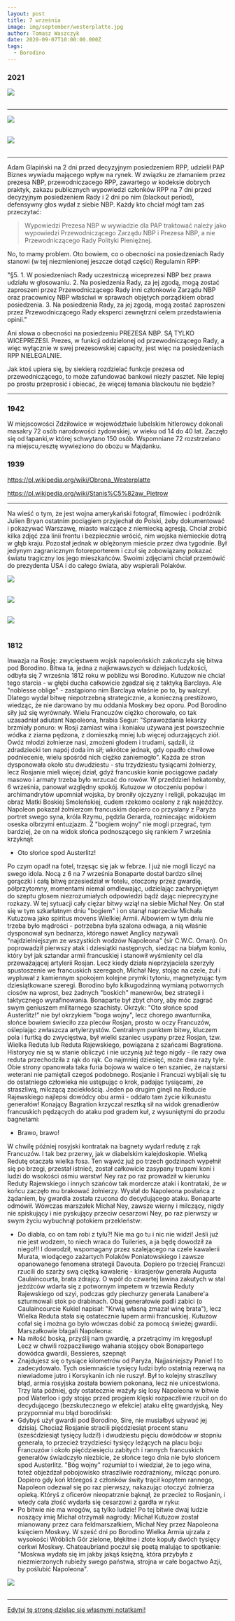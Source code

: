 ```yaml
---
layout: post
title: 7 września
image: img/september/westerplatte.jpg
author: Tomasz Waszczyk
date: 2020-09-07T10:00:00.000Z
tags:
  - Borodino
---
```


### 2021

<img src="./img/september/elsalvadorbtc.jpeg"><br><br>

---

<img src="./img/september/preparaty1.jpg"><br><br>

<img src="./img/september/preparaty2.jpg"><br><br>

---

Adam Glapiński na 2 dni przed decyzyjnym posiedzeniem RPP, udzielił PAP Biznes wywiadu mającego wpływ na rynek.
W związku ze złamaniem przez prezesa NBP, przewodniczacego RPP, zawartego w kodeksie dobrych praktyk, zakazu publicznych wypowiedzi członków RPP na 7 dni przed decyzyjnym posiedzeniem Rady i 2 dni po nim (blackout period), defensywny głos wydał z siebie NBP. Każdy kto chciał mógł tam zaś przeczytać:

> Wypowiedzi Prezesa NBP w wywiadzie dla PAP traktować należy jako wypowiedzi Przewodniczącego Zarządu NBP i Prezesa NBP, a nie Przewodniczącego Rady Polityki Pieniężnej.

No, to mamy problem. Oto bowiem, co o obecności na posiedzeniach Rady stanowi (w tej niezmienionej jeszcze dotąd części) Regulamin RPP:

"§5. 1. W posiedzeniach Rady uczestniczą wiceprezesi NBP bez prawa udziału w głosowaniu.
2. Na posiedzenia Rady, za jej zgodą, mogą zostać zaproszeni przez Przewodniczącego Rady inni członkowie Zarządu NBP oraz pracownicy NBP właściwi w sprawach objętych porządkiem obrad posiedzenia.
3. Na posiedzenia Rady, za jej zgodą, mogą zostać zaproszeni przez Przewodniczącego Rady eksperci zewnętrzni celem przedstawienia opinii."

Ani słowa o obecności na posiedzeniu PREZESA NBP. SĄ TYLKO WICEPREZESI.
Prezes, w funkcji oddzielonej od przewodniczącego Rady, a więc wyłącznie w swej prezesowskiej capacity, jest więc na posiedzeniach RPP NIELEGALNIE.

Jak ktoś upiera się, by siekierą rozdzielać funkcje prezesa od przewodniczącego, to może zafundować bankowi niezły pasztet. Nie lepiej po prostu przeprosić i obiecać, że więcej łamania blackoutu nie będzie?

---

### 1942

W miejscowości Zdziłowice w województwie lubelskim hitlerowcy dokonali masakry 72 osób narodowości żydowskiej. w wieku od 14 do 40 lat. Zaczęło się od łapanki,w której schwytano 150 osób. Wspomniane 72 rozstrzelano na miejscu,resztę wywieziono do obozu w Majdanku.

### 1939

https://pl.wikipedia.org/wiki/Obrona_Westerplatte

https://pl.wikipedia.org/wiki/Stanis%C5%82aw_Pietrow

---

Na wieść o tym, że jest wojna amerykański fotograf, filmowiec i podróżnik Julien Bryan ostatnim pociągiem przyjechał do Polski, żeby dokumentować i pokazywać Warszawę, miasto walczące z niemiecką agresją. Chciał zrobić kilka zdjęć zza linii frontu i bezpiecznie wrócić, nim wojska niemieckie dotrą w głąb kraju. Pozostał jednak w oblężonym mieście przez dwa tygodnie. Był jedynym zagranicznym fotoreporterem i czuł się zobowiązany pokazać światu tragiczny los jego mieszkańców. Swoimi zdjęciami chciał przemówić do prezydenta USA i do całego świata, aby wspierali Polaków.

<img src="./img/september/bryan.jpg"><br><br>

<img src="./img/september/bryan2.jpg"><br><br>

<img src="./img/september/bryan3.jpg"><br><br>

### 1812

Inwazja na Rosję: zwycięstwem wojsk napoleońskich zakończyła się bitwa pod Borodino.
Bitwa ta, jedna z najkrwawszych w dziejach ludzkości, odbyła się 7 września 1812 roku w pobliżu wsi Borodino. Kutuzow nie chciał tego starcia - w głębi ducha całkowicie zgadzał się z taktyką Barclaya. Ale "noblesse oblige" - zastąpiono nim Barclaya właśnie po to, by walczył.
Dlatego wydał bitwę niepotrzebną strategicznie, a konieczną prestiżowo, wiedząc, że nie darowano by mu oddania Moskwy bez oporu.
Pod Borodino siły już się wyrównały. Wielu Francuzów ciężko chorowało, co tak uzasadniał adiutant Napoleona, hrabia Segur: "Sprawozdania lekarzy brzmiały ponuro: w Rosji zamiast wina i koniaku używana jest powszechnie wódka z ziarna pędzona, z domieszką mniej lub więcej odurzających ziół. Owóż młodzi żołnierze nasi, zmożeni głodem i trudami, sądzili, iż zdradziecki ten napój doda im sił; wkrótce jednak, gdy opadło chwilowe podniecenie, wielu spośród nich ciężko zaniemogło". Każda ze stron dysponowała około stu dwudziestu - stu trzydziestu tysiącami żołnierzy, lecz Rosjanie mieli więcej dział, gdyż francuskie konie pociągowe padały masowo i armaty trzeba było wrzucać do rowów.
W przeddzień hekatomby, 6 września, panował względny spokój. Kutuzow w otoczeniu popów i archimandrytów upomniał wojska, by broniły ojczyzny i religii, pokazując im obraz Matki Boskiej Smoleńskiej, cudem rzekomo ocalony z rąk najeźdźcy. Napoleon pokazał żołnierzom francuskim dopiero co przysłany z Paryża portret swego syna, króla Rzymu, pędzla Gerarda, rozniecając widokiem oseska olbrzymi entuzjazm. Z "bogiem wojny" nie mogli przegrać, tym bardziej, że on na widok słońca podnoszącego się rankiem 7 września krzyknął:

- Oto słońce spod Austerlitz!

Po czym opadł na fotel, trzęsąc się jak w febrze. I już nie mogli liczyć na swego idola. Nocą z 6 na 7 września Bonaparte dostał bardzo silnej gorączki i całą bitwę przesiedział w fotelu, otoczony przez gwardię, półprzytomny, momentami niemal omdlewając, udzielając zachrypniętym do szeptu głosem niezrozumiałych odpowiedzi bądź dając nieprecyzyjne rozkazy. W tej sytuacji cały ciężar bitwy wziął na siebie Michał Ney. On stał się w tym szkarłatnym dniu "bogiem" i on stanął naprzeciw Michała Kutuzowa jako spiritus movens Wielkiej Armii.
Albowiem w tym dniu nie trzeba było mądrości - potrzebna była szalona odwaga, a nią właśnie dysponował syn bednarza, którego nawet Anglicy nazywali "najdzielniejszym ze wszystkich wodzów Napoleona" (sir C.W.C. Oman). On poprowadził pierwszy atak i dziesiątki następnych, siedząc na białym koniu, który był jak sztandar armii francuskiej i stanowił wyśmienity cel dla przeważającej artylerii Rosjan. Lecz kiedy działa nieprzyjaciela szerzyły spustoszenie we francuskich szeregach, Michał Ney, stojąc na czele, żuł i wypluwał z kamiennym spokojem kolejne prymki tytoniu, magnetyzując tym dziesiątkowane szeregi.
Borodino było kilkugodzinną wymianą potwornych ciosów na wprost, bez żadnych "boskich" manewrów, bez strategii i taktycznego wyrafinowania. Bonaparte był zbyt chory, aby móc zagrać swym geniuszem militarnego szachisty. Okrzyk: "Oto słońce spod Austerlitz!" nie był okrzykiem "boga wojny", lecz chorego awanturnika, słońce bowiem świeciło zza pleców Rosjan, prosto w oczy Francuzów, oślepiając zwłaszcza artylerzystów.
Centralnym punktem bitwy, kluczem pola i furtką do zwycięstwa, był wielki szaniec usypany przez Rosjan, tzw. Wielka Reduta lub Reduta Rajewskiego, powiązana z szańcami Bagrationa. Historycy nie są w stanie obliczyć i nie uczynią już tego nigdy - ile razy owa reduta przechodziła z rąk do rąk. Co najmniej dziesięć, może dwa razy tyle. Obie strony opanowała taka furia bojowa w walce o ten szaniec, że najstarsi weterani nie pamiętali czegoś podobnego. Rosjanie i Francuzi wybijali się tu do ostatniego człowieka nie ustępując o krok, padając tysiącami, ze straszliwą, milczącą zaciekłością. Jeden po drugim ginęli na Reducie Rajewskiego najlepsi dowódcy obu armii - oddało tam życie kilkunastu generałów! Konający Bagration krzyczał resztką sił na widok grenadierów francuskich pędzących do ataku pod gradem kuł, z wysuniętymi do przodu bagnetami:

- Brawo, brawo!

W chwilę później rosyjski kontratak na bagnety wydarł redutę z rąk Francuzów. I tak bez przerwy, jak w diabelskim kalejdoskopie. Wielką Redutę otaczała wielka fosa. Ten wąwóz już po trzech godzinach wypełnił się po brzegi, przestał istnieć, został całkowicie zasypany trupami koni i ludzi do wsokości ośmiu warstw! Ney raz po raz prowadził w kierunku Reduty Rajewskiego i innych szańców tak mordercze ataki i kontrataki, że w końcu zaczęło mu brakować żołnierzy. Wysłał do Napoleona posłańca z żądaniem, by gwardia została rzucona do decydującego ataku. Bonaparte odmówił. Wówczas marszałek Michał Ney, zawsze wierny i milczący, nigdy nie spiskujący i nie pyskujący przeciw cesarzowi Ney, po raz pierwszy w swym życiu wybuchnął potokiem przekleństw:

- Do diabła, co on tam robi z tyłu?! Nie ma go tu i nic nie widzi! Jeśli już nie jest wodzem, to niech wraca do Tuileries, a ja będę dowodził za niego!!!
I dowodził, wspomagany przez szalejącego na czele kawalerii Murata, wiodącego zażartych Polaków Poniatowskiego i zawsze opanowanego fenomena strategii Davouta. Dopiero po trzeciej Francuzi rzucili do szarży swą ciężką kawalerię - kirasjerów generała Augusta Caulaincourta, brata zdrajcy. O wpół do czwartej lawina zakutych w stal jeźdźców wdarła się z potwornym impetem w trzewia Reduty Rajewskiego od szyi, podczas gdy piechurzy generała Lanabere'a szturmowali stok po drabinach.
Obaj generałowie padli zabici (o Caulaincourcie Kukiel napisał: "Krwią własną zmazał winę brata"), lecz Wielka Reduta stała się ostatecznie łupem armii francuskiej.
Kutuzow cofał się i można go było wówczas dobić za pomocą świeżej gwardii. Marszałkowie błagali Napoleona:
- Na miłość boską, przyślij nam gwardię, a przetrącimy im kręgosłup!
Lecz w chwili rozpaczliwego wahania stojący obok Bonapartego dowódca gwardii, Bessieres, szepnął:
- Znajdujesz się o tysiące kilometrów od Paryża, Najjaśniejszy Panie!
I to zadecydowało. Tych osiemnaście tysięcy ludzi było ostatnią rezerwą na niewiadome jutro i Korsykanin ich nie ruszył. Był to kolejny straszliwy błąd, armia rosyjska została bowiem pokonana, lecz nie unicestwiona.
Trzy lata później, gdy ostatecznie ważyły się losy Napoleona w bitwie pod Waterloo i gdy stojąc przed progiem klęski rozpaczliwie rzucił on do decydującego (bezskutecznego w efekcie) ataku elitę gwardyjską, Ney przypomniał mu błąd borodiński:
- Gdybyś użył gwardii pod Borodino, Sire, nie musiałbyś używać jej dzisiaj.
Chociaż Rosjanie stracili pięćdziesiąt procent stanu (sześćdziesiąt tysięcy ludzi!) i dwudziestu pięciu dowódców w stopniu generała, to przecież trzydzieści tysięcy leżących na placu boju Francuzów i około pięćdziesięciu zabitych i rannych francuskich generałów świadczyło niezbicie, że słońce tego dnia nie było słońcem spod Austerlitz. "Bóg wojny" rozumiał to i wiedział, że to jego wina, toteż objeżdżał pobojowisko straszliwie rozdrażniony, milcząc ponuro. Dopiero gdy koń któregoś z członków świty trącił kopytem rannego, Napoleon odezwał się po raz pierwszy, nakazując otoczyć żołnierza opieką. Któryś z oficerów nieopatrznie bąknął, że przecież to Rosjanin, i wtedy cała złość wydarła się cesarzowi z gardła w ryku:
- Po bitwie nie ma wrogów, są tylko ludzie!
Po tej bitwie dwaj ludzie noszący imię Michał otrzymali nagrody: Michał Kutuzow został mianowany przez cara feldmarszałkiem, Michał Ney przez Napoleona księciem Moskwy.
W sześć dni po Borodino Wielka Armia ujrzała z wysokości Wróblich Gór zielone, błękitne i złote kopuły dwóch tysięcy cerkwi Moskwy. Chateaubriand poczuł się poetą malując to spotkanie: "Moskwa wydała się im jakby jakąś księżną, która przybyła z niezmierzonych rubieży swego państwa, strojna w całe bogactwo Azji, by poślubić Napoleona".

<img src="./img/september/borodino.jpg"><br><br>

---

<a href="https://github.com/TomaszWaszczyk/historia.waszczyk.com/edit/master/src/content/september-7.md" target="_blank">Edytuj tę stronę dzieląc się własnymi notatkami!</a>
